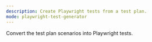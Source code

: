 ```yaml
---
description: Create Playwright tests from a test plan.
mode: playwright-test-generator
---
```


Convert the test plan scenarios into Playwright tests.